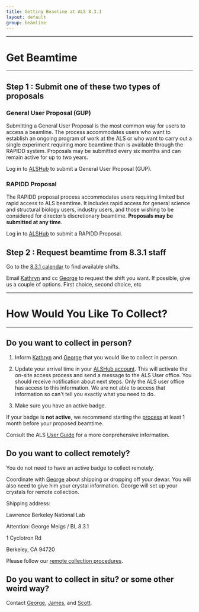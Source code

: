 ```yaml
---
title: Getting Beamtime at ALS 8.3.1
layout: default
group: beamline
---
```


---

# Get Beamtime

---

## **Step 1 : Submit one of these two types of proposals**

### **General User Proposal (GUP)**

Submitting a General User Proposal is the most common way for users to access a beamline. The process accommodates users who want to establish an ongoing program of work at the ALS or who want to carry out a single experiment requiring more beamtime than is available through the RAPIDD system. Proposals may be submitted every six months and can remain active for up to two years.

Log in to [ALSHub](https://alshub.als.lbl.gov/) to submit a General User Proposal (GUP).

### **RAPIDD Proposal**

The RAPIDD proposal process accommodates users requiring limited but rapid access to ALS beamtime. It includes rapid access for general science and structural biology users, industry users, and those wishing to be considered for director’s discretionary beamtime. **Proposals may be submitted at any time**.

Log in to [ALSHub](https://alshub.als.lbl.gov/) to submit a RAPIDD Proposal.

## **Step 2 : Request beamtime from 8.3.1 staff**

Go to the [8.3.1 calendar](https://calendar.google.com/calendar/u/0/embed?src=bl831cal@gmail.com&ctz=America/Los_Angeles)
to find available shifts. 

Email [Kathryn](mailto:kburnett@lbl.gov) and cc [George](mailto:gmeigs@lbl.gov) to request the shift you want. If possible, give us a couple of options. First choice, second choice, etc

---

# **How Would You Like To Collect?**

---

## **Do you want to collect in person?**

1. Inform [Kathryn](mailto:kburnett@lbl.gov) and [George](mailto:GMeigs@lbl.gov) that you would like to collect in person.

2. Update your arrival time in your [ALSHub account](https://alshub.als.lbl.gov/). This will activate the on-site access process and send a message to the ALS User office. You should receive notification about next steps. Only the ALS user office has access to this information. We are not able to access that information so can't tell you exactly what you need to do.

3. Make sure you have an active badge.

If your badge is **not active**, we recommend starting the [process](https://als.lbl.gov/onsite-access/) at least 1 month before your proposed beamtime.

Consult the ALS [User Guide](https://als.lbl.gov/users/user-guide/) for a more conprehensive information.

## **Do you want to collect remotely?**

You do not need to have an active badge to collect remotely.

Coordinate with [George](mailto:gmeigs@lbl.gov) about shipping or dropping off your dewar. You will also need to give him your crystal information. George will set up your crystals for remote collection.

Shipping address:

Lawrence Berkeley National Lab

Attention: George Meigs / BL 8.3.1

1 Cyclotron Rd

Berkeley, CA    94720

Please follow our [remote collection procedures](https://tomalbertron.als.lbl.gov/procedures/remote_procedures/remote/).

## **Do you want to collect in situ? or some other weird way?**

Contact [George](mailto:GMeigs@lbl.gov), [James](mailto:JMHolton@lbl.gov), and [Scott](mailto:sclassen@lbl.gov).
